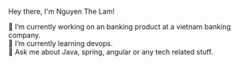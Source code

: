 Hey there, I'm Nguyen The Lam!

🔭 I’m currently working on an banking product at a vietnam banking company.<br />
🌱 I’m currently learning devops.<br />
💬 Ask me about Java, spring, angular or any tech related stuff.<br />

